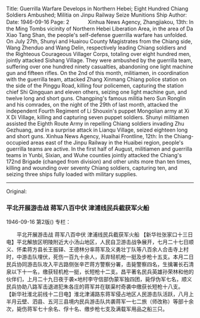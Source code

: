 Title: Guerrilla Warfare Develops in Northern Hebei; Eight Hundred Chiang Soldiers Ambushed; Militia on Jinpu Railway Seize Munitions Ship
Author:
Date: 1946-09-16
Page: 2
　
　　Xinhua News Agency, Zhangjiakou, 13th: In the Ming Tombs vicinity of Northern Hebei Liberation Area, in the area of Da Xiao Tang Shan, the people's self-defense guerrilla warfare has unfolded. On July 27th, Shunyi and Huairou County Magistrates from the Chiang side, Wang Zhenduo and Wang Delin, respectively leading Chiang soldiers and the Righteous Courageous Villager Corps, totaling over eight hundred men, jointly attacked Sishang Village. They were ambushed by the guerrilla team, suffering over one hundred ninety casualties, abandoning one light machine gun and fifteen rifles. On the 2nd of this month, militiamen, in coordination with the guerrilla team, attacked Zhang Xinmang Chiang police station on the side of the Pinggu Road, killing four policemen, capturing the station chief Shi Qingquan and eleven others, seizing one light machine gun, and twelve long and short guns. Changping's famous militia hero Sun Ronglin and his comrades, on the night of the 29th of last month, attacked the independent Fourth Regiment of Li Shouxin's puppet Mongolian army at Xi X Di Village, killing and capturing seven puppet soldiers. Shunyi militiamen assisted the Eighth Route Army in repelling Chiang soldiers invading Zhu Gezhuang, and in a surprise attack in Lianqu Village, seized eighteen long and short guns.
    Xinhua News Agency, Huaihai Frontline, 12th: In the Chiang-occupied areas east of the Jinpu Railway in the Huaibei region, people's guerrilla teams are active. In the first half of August, militiamen and guerrilla teams in Yunbi, Sixian, and Wuhe counties jointly attacked the Chiang's 172nd Brigade (changed from division) and other units more than ten times, killing and wounding over seventy Chiang soldiers, capturing ten, and seizing three ships fully loaded with military supplies.



<hr /> 

Original: 


### 平北开展游击战  蒋军八百中伏  津浦线民兵截获军火船

1946-09-16
第2版()
专栏：

　　平北开展游击战
    蒋军八百中伏
    津浦线民兵截获军火船
    【新华社张家口十三日电】平北解放区明陵附近大小汤山地区，人民自卫游击战争展开，七月二十七日顺义、怀柔蒋方县长王振铎、王德林分率蒋军及义勇壮丁队等八百余人合击寺上村时，中游击队埋伏，死伤一百九十余人，丢弃轻机枪一挺及步枪十五支。本月二日民兵协同游击队攻入平古路侧张辛芒蒋方警察分署，击毙警察四名，生擒署长石清泉以下十一名，缴获轻机枪一挺，长短枪十二支。昌平著名民兵英雄孙荣林和他的伙伴们，上月二十九日夜于袭×地村李守信部伪蒙军独四团，毙俘伪军七名，顺义民兵协助八路军击退进犯朱各庄的蒋军并在联渠村奇袭中缴获长短枪十八支。
    【新华社淮北前线十二日电】淮北津浦路东蒋军侵占地区人民游击队活跃，八月上半月云壁、泗县、五河三县境内民兵游击队共袭蒋军一七二旅（师改称）等部十余次，毙伤蒋军七十余名、俘十名、缴步枪七支及满载军用品之船三只。
